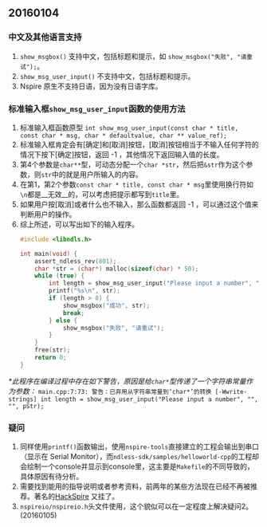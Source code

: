 ## 20160104

### 中文及其他语言支持
1. `show_msgbox()` 支持中文，包括标题和提示，如 `show_msgbox("失败", "请重试");`。     
2. `show_msg_user_input()` 不支持中文，包括标题和提示。    
3. Nspire 原生不支持日语，因为没有日语字库。    

### 标准输入框`show_msg_user_input`函数的使用方法
1. 标准输入框函数原型 `int show_msg_user_input(const char * title, const char * msg, char * defaultvalue, char ** value_ref);`    
2. 标准输入框肯定会有[确定]和[取消]按钮，[取消]按钮相当于不输入任何字符的情况下按下[确定]按钮，返回 -1 ，其他情况下返回输入值的长度。    
3. 第4个参数是`char**`型，可动态分配一个`char *str`，然后把`&str`作为这个参数，则`str`中的就是用户所输入的内容。    
4. 在第1，第2个参数`const char * title, const char * msg`里使用换行符如`\n`都是__无效__的，可以考虑把提示都写到`title`里。
5. 如果用户按[取消]或者什么也不输入，那么函数都返回 -1 ，可以通过这个值来判断用户的操作。    
6. 综上所述，可以写出如下的输入程序。
    ``` C++ 
    #include <libndls.h>

    int main(void) {
        assert_ndless_rev(801);
        char *str = (char*) malloc(sizeof(char) * 50);
        while (true) {
            int length = show_msg_user_input("Please input a number", "", "", &str);
            printf("%s\n", str);
            if (length > 0) {
                show_msgbox("成功", str);
                break;
            } else {
                show_msgbox("失败", "请重试");
            }
        }
        free(str);
        return 0;
    }

    ```
_\*此程序在编译过程中存在如下警告，原因是给```char*```型传递了一个字符串常量作为参数：_
    ```
    main.cpp:7:73: 警告：已弃用从字符串常量到‘char*’的转换 [-Wwrite-strings]
    int length = show_msg_user_input("Please input a number", "", "", pStr);
    ```

### 疑问
1. 同样使用`printf()`函数输出，使用`nspire-tools`直接建立的工程会输出到串口（显示在 Serial Monitor），而`ndless-sdk/samples/helloworld-cpp`的工程却会绘制一个console并显示到console里，这主要是`Makefile`的不同导致的，具体原因有待分析。
2. 需要找到能用的指导说明或者参考资料，前两年的某些方法现在已经不再被推荐。著名的[HackSpire](http://hackspire.unsads.com/) 又挂了。
3. `nspireio/nspireio.h`头文件使用，这个貌似可以在一定程度上解决疑问2。(20160105)
